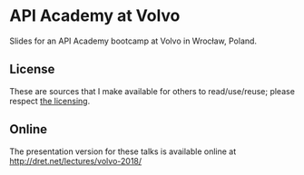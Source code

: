 # API Academy at Volvo

Slides for an API Academy bootcamp at Volvo in Wrocław, Poland.


## License

These are sources that I make available for others to read/use/reuse; please respect [the licensing](../LICENSE).


## Online

The presentation version for these talks is available online at http://dret.net/lectures/volvo-2018/
